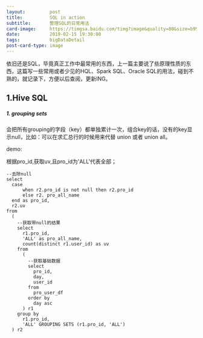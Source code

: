 ```yaml
---
layout:         post
title:          SQL in action
subtitle:       整理SQL的日常用法
card-image:     https://timgsa.baidu.com/timg?image&quality=80&size=b9999_10000&sec=1550239888534&di=8cf0303b575be6dd7e849e9ca8edad4c&imgtype=0&src=http%3A%2F%2Fimgsrc.baidu.com%2Fimgad%2Fpic%2Fitem%2F38dbb6fd5266d016b8f18a139c2bd40735fa3524.jpg
date:           2019-02-15 19:30:00
tags:           bigDataDetail
post-card-type: image
---
```


依旧还是SQL，毕竟真正工作中最常用的东西，上一篇主要说了些原理性质的东西，这篇写一些常用或者少见的HQL、Spark SQL、Oracle SQL的用法，碰到不熟的，就记录下，方便以后查阅，更新ING。

## 1.Hive SQL

##### 1. grouping sets

会把所有grouping的字段（key）都单独累计一次，组合key的话，没有的key显示null，比如：可以在求汇总行的时候用来代替 union 或者 union all。

demo:

根据pro_id,获取uv,且pro_id为'ALL'代表全部；

    --去除null
	select
	  case 
		  when r2.pro_id is not null then r2.pro_id 
		  else r2. pro_all_name 
	  end as pro_id,
	  r2.uv
	from
	  (
	    --获取带null的结果
	    select
	      r1.pro_id,
	      'ALL' as pro_all_name,
	      count(distinct r1.user_id) as uv
	    from
	      (
	        --获取基础数据
	        select
	          pro_id,
	          day,
	          user_id
	        from
	          pro_user_df
	        order by
	          day asc
	      ) r1
	    group by
	      r1.pro_id,
	      'ALL' GROUPING SETS (r1.pro_id, 'ALL')
	  ) r2


